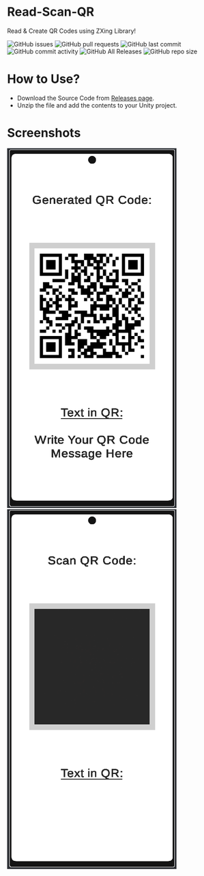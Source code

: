 # Read-Scan-QR
Read & Create QR Codes using ZXing Library!

![GitHub issues](https://img.shields.io/github/issues/AgrMayank/Read-Create-QR?label=Issues&style=flat-square)
![GitHub pull requests](https://img.shields.io/github/issues-pr/AgrMayank/Read-Create-QR?label=Pull%20Requests&style=flat-square)
![GitHub last commit](https://img.shields.io/github/last-commit/AgrMayank/Read-Create-QR?label=Last%20Commit&style=flat-square)
![GitHub commit activity](https://img.shields.io/github/commit-activity/m/AgrMayank/Read-Create-QR?label=Commit%20Activity&style=flat-square)
![GitHub All Releases](https://img.shields.io/github/downloads/AgrMayank/Read-Create-QR/total?label=Downloads&style=flat-square)
![GitHub repo size](https://img.shields.io/github/repo-size/AgrMayank/Read-Create-QR?label=Repo%20Size&style=flat-square)

# How to Use?
- Download the Source Code from [Releases page](https://github.com/AgrMayank/Read-Create-QR/releases).
- Unzip the file and add the contents to your Unity project.

# Screenshots
<img src="Create%20QR.png"></img>
<img src="Scan%20QR.png"></img>
